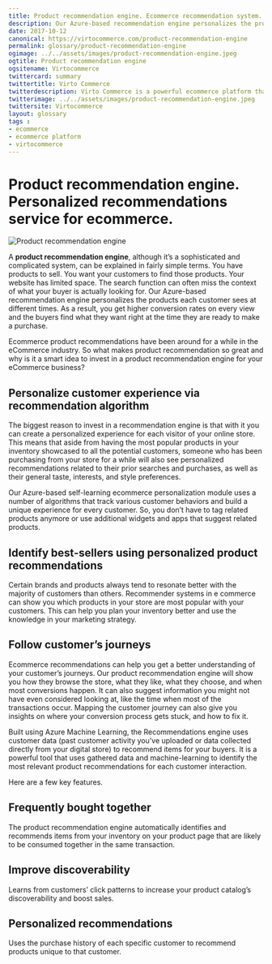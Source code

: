 ```yaml
--- 
title: Product recommendation engine. Ecommerce recommendation system.
description: Our Azure-based recommendation engine personalizes the products each customer sees at different times and consequently you get higher conversion rates on every view and the buyers find what they want right at the time they are ready to make a purchase. This article helps you to know what makes product recommendation so great and why is it a smart idea to invest in a product recommendation engine for your eCommerce business.
date: 2017-10-12
canonical: https://virtocommerce.com/product-recommendation-engine
permalink: glossary/product-recommendation-engine
ogimage: ../../assets/images/product-recommendation-engine.jpeg
ogtitle: Product recommendation engine
ogsitename: Virtocommerce
twittercard: summary
twittertitle: Virto Commerce
twitterdescription: Virto Commerce is a powerful ecommerce platform that includes everything you need to create an online store and sell online. Try it free with Free Community License
twitterimage: ../../assets/images/product-recommendation-engine.jpeg
twittersite: Virtocommerce
layout: glossary
tags : 
- ecommerce
- ecommerce platform
- virtocommerce 
---
```

<div class="business-cnt">
    <div class="head __cart">
        <h1>Product recommendation engine. Personalized recommendations service for ecommerce.</h1>
    </div>
    <img alt="Product recommendation engine" src="assets/images/product-recommendation-engine.jpeg" />
    <p class="text">A <strong>product recommendation engine</strong>, although it’s a sophisticated and complicated system, can be explained in fairly simple terms. You have products to sell. You want your customers to find those products. Your website has limited space. The search function can often miss the context of what your buyer is actually looking for. Our Azure-based recommendation engine personalizes the products each customer sees at different times. As a result, you get higher conversion rates on every view and the buyers find what they want right at the time they are ready to make a purchase.</p>
    <p class="text">Ecommerce product recommendations have been around for a while in the eCommerce industry. So what makes product recommendation so great and why is it a smart idea to invest in a product recommendation engine for your eCommerce business?</p>
    <h2>Personalize customer experience via recommendation algorithm</h2>
    <p class="text">The biggest reason to invest in a recommendation engine is that with it you can create a personalized experience for each visitor of your online store. This means that aside from having the most popular products in your inventory showcased to all the potential customers, someone who has been purchasing from your store for a while will also see personalized recommendations related to their prior searches and purchases, as well as their general taste, interests, and style preferences.</p>
    <p class="text">Our Azure-based self-learning ecommerce personalization module uses a number of algorithms that track various customer behaviors and build a unique experience for every customer. So, you don’t have to tag related products anymore or use additional widgets and apps that suggest related products.</p> 
    <h2>Identify best-sellers using personalized product recommendations</h2>
    <p class="text">Certain brands and products always tend to resonate better with the majority of customers than others. Recommender systems in e commerce can show you which products in your store are most popular with your customers. This can help you plan your inventory better and use the knowledge in your marketing strategy. </p>
    <h2>Follow customer’s journeys</h2>
    <p class="text">Ecommerce recommendations can help you get a better understanding of your customer’s journeys. Our product recommendation engine will show you how they browse the store, what they like, what they choose, and when most conversions happen. It can also suggest information you might not have even considered looking at, like the time when most of the transactions occur. Mapping the customer journey can also give you insights on where your conversion process gets stuck, and how to fix it.</p>
    <p class="text">Built using Azure Machine Learning, the Recommendations engine uses customer data (past customer activity you’ve uploaded or data collected directly from your digital store) to recommend items for your buyers. It is a powerful tool that uses gathered data and machine-learning to identify the most relevant product recommendations for each customer interaction.</p>
    <p class="text">Here are a few key features.</p>
    <h2>Frequently bought together</h2>
    <p class="text">The product recommendation engine automatically identifies and recommends items from your inventory on your product page that are likely to be consumed together in the same transaction.</p>
    <h2>Improve discoverability</h2>
    <p class="text">Learns from customers’ click patterns to increase your product catalog’s discoverability and boost sales.</p>
    <h2>Personalized recommendations</h2>
    <p class="text">Uses the purchase history of each specific customer to recommend products unique to that customer.</p>
</div>
